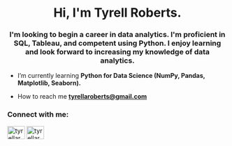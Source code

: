 <h1 align="center">Hi, I'm Tyrell Roberts.</h1>
<h3 align="center">I'm looking to begin a career in data analytics. I'm proficient in SQL, Tableau, and competent using Python. I enjoy learning and look forward to increasing my knowledge of data analytics. </h3>

- I’m currently learning **Python for Data Science (NumPy, Pandas, Matplotlib, Seaborn).**

- How to reach me **tyrellaroberts@gmail.com**

<h3 align="left">Connect with me:</h3>
<p align="left">
<a href="https://www.hackerrank.com/tyrellaroberts" target="blank"><img align="center" src="https://raw.githubusercontent.com/rahuldkjain/github-profile-readme-generator/master/src/images/icons/Social/hackerrank.svg" alt="tyrellaroberts" height="30" width="40" /></a>
<a href="https://www.leetcode.com/tyrellaroberts" target="blank"><img align="center" src="https://raw.githubusercontent.com/rahuldkjain/github-profile-readme-generator/master/src/images/icons/Social/leet-code.svg" alt="tyrellaroberts" height="30" width="40" /></a>
</p>
